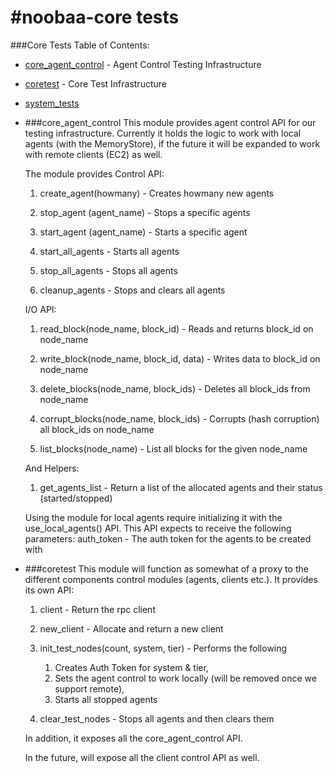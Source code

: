 #noobaa-core tests
===========
###Core Tests Table of Contents:

* [core_agent_control](#core_agent_control) - Agent Control Testing Infrastructure
* [coretest](#coretest) - Core Test Infrastructure
* [system_tests](https://github.com/noobaa/noobaa-core/blob/master/src/test/system_tests/README.md)


* ###core_agent_control
  This module provides agent control API for our testing infrastructure.
  Currently it holds the logic to work with local agents (with the MemoryStore), if the future
  it will be expanded to work with remote clients (EC2) as well.

  The module provides Control API:

    1) create_agent(howmany) - Creates howmany new agents

    2) stop_agent (agent_name) - Stops a specific agents

    3) start_agent (agent_name) - Starts a specific agent

    4) start_all_agents - Starts all agents

    5) stop_all_agents - Stops all agents

    6) cleanup_agents - Stops and clears all agents

  I/O API:

    1) read_block(node_name, block_id) - Reads and returns block_id on node_name

    2) write_block(node_name, block_id, data) - Writes data to block_id on node_name

    3) delete_blocks(node_name, block_ids) - Deletes all block_ids from node_name

    4) corrupt_blocks(node_name, block_ids) - Corrupts (hash corruption) all block_ids on node_name

    5) list_blocks(node_name) - List all blocks for the given node_name

  And Helpers:

    1) get_agents_list - Return a list of the allocated agents and their status (started/stopped)

  Using the module for local agents require initializing it with the use_local_agents() API.
  This API expects to receive the following parameters:
    auth_token - The auth token for the agents to be created with

* ###coretest
  This module will function as somewhat of a proxy to the different components control modules
  (agents, clients etc.). It provides its own API:

    1) client - Return the rpc client

    2) new_client - Allocate and return a new client

    3) init_test_nodes(count, system, tier) - Performs the following
        1. Creates Auth Token for system & tier,
        2. Sets the agent control to work locally (will be removed once we support remote),
        3. Starts all stopped agents

    4) clear_test_nodes - Stops all agents and then clears them

  In addition, it exposes all the core_agent_control API.

  In the future, will expose all the client control API as well.

